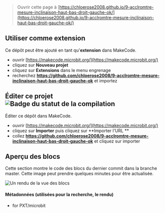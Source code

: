 
> Ouvrir cette page à [https://chloerose2008.github.io/9-acclromtre-mesure-inclinaison-haut-bas-droit-gauche-ok/](https://chloerose2008.github.io/9-acclromtre-mesure-inclinaison-haut-bas-droit-gauche-ok/)

## Utiliser comme extension

Ce dépôt peut être ajouté en tant qu'**extension** dans MakeCode.

* ouvrir [https://makecode.microbit.org/](https://makecode.microbit.org/)
* cliquez sur **Nouveau projet**
* cliquez sur **Extensions** dans le menu engrenage
* recherchez **https://github.com/chloerose2008/9-acclromtre-mesure-inclinaison-haut-bas-droit-gauche-ok** et importez

## Éditer ce projet ![Badge du statut de la compilation](https://github.com/chloerose2008/9-acclromtre-mesure-inclinaison-haut-bas-droit-gauche-ok/workflows/MakeCode/badge.svg)

Éditer ce dépôt dans MakeCode.

* ouvrir [https://makecode.microbit.org/](https://makecode.microbit.org/)
* cliquez sur **Importer** puis cliquez sur **Importer l'URL **
* collez **https://github.com/chloerose2008/9-acclromtre-mesure-inclinaison-haut-bas-droit-gauche-ok** et cliquez sur importer

## Aperçu des blocs

Cette section montre le code des blocs du dernier commit dans la branche master.
Cette image peut prendre quelques minutes pour être actualisée.

![Un rendu de la vue des blocs](https://github.com/chloerose2008/9-acclromtre-mesure-inclinaison-haut-bas-droit-gauche-ok/raw/master/.github/makecode/blocks.png)

#### Métadonnées (utilisées pour la recherche, le rendu)

* for PXT/microbit
<script src="https://makecode.com/gh-pages-embed.js"></script><script>makeCodeRender("{{ site.makecode.home_url }}", "{{ site.github.owner_name }}/{{ site.github.repository_name }}");</script>
